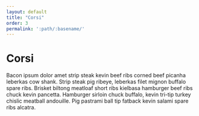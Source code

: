 ```yaml
---
layout: default
title: "Corsi"
order: 3
permalink: ':path/:basename/'
---
```


# Corsi

Bacon ipsum dolor amet strip steak kevin beef ribs corned beef picanha leberkas cow shank. Strip steak pig ribeye, leberkas filet mignon buffalo spare ribs. Brisket biltong meatloaf short ribs kielbasa hamburger beef ribs chuck kevin pancetta. Hamburger sirloin chuck buffalo, kevin tri-tip turkey chislic meatball andouille. Pig pastrami ball tip fatback kevin salami spare ribs alcatra.
